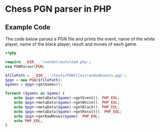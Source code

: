 # Chess PGN parser in PHP

## Example Code
The code below parses a PGN file and prints the event, name of the white player, name of the black player, result and moves of each game.

```php
<?php

require __DIR__.'/vendor/autoload.php';
use PGNParser\PGN;

$filePath = __DIR__.'/tests/PGNFiles/randomEvents.pgn';
$pgn = new PGN($filePath);
$games = $pgn->getGames();

foreach ($games as $game) {
    echo $pgn->metaData($game)->getEvent(). PHP_EOL;
    echo $pgn->metaData($game)->getWhite(). PHP_EOL;
    echo $pgn->metaData($game)->getBlack(). PHP_EOL;
    echo $pgn->metaData($game)->getResult(). PHP_EOL;
    echo $pgn->getRawMoves($game). PHP_EOL;
    echo PHP_EOL;
}
```
